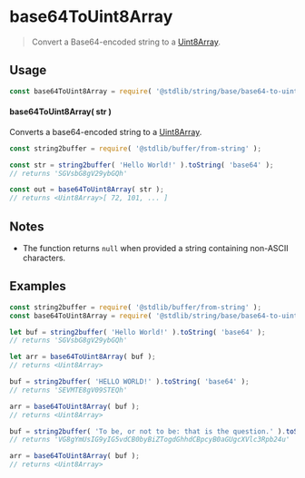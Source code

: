 <!--

@license Apache-2.0

Copyright (c) 2024 The Stdlib Authors.

Licensed under the Apache License, Version 2.0 (the "License");
you may not use this file except in compliance with the License.
You may obtain a copy of the License at

   http://www.apache.org/licenses/LICENSE-2.0

Unless required by applicable law or agreed to in writing, software
distributed under the License is distributed on an "AS IS" BASIS,
WITHOUT WARRANTIES OR CONDITIONS OF ANY KIND, either express or implied.
See the License for the specific language governing permissions and
limitations under the License.

-->

# base64ToUint8Array

> Convert a Base64-encoded string to a [Uint8Array][@stdlib/array/uint8].

<!-- Package usage documentation. -->

<section class="usage">

## Usage

<!-- eslint-disable stdlib/no-redeclare -->

```javascript
const base64ToUint8Array = require( '@stdlib/string/base/base64-to-uint8array' );
```

#### base64ToUint8Array( str )

Converts a base64-encoded string to a [Uint8Array][@stdlib/array/uint8].

```javascript
const string2buffer = require( '@stdlib/buffer/from-string' );

const str = string2buffer( 'Hello World!' ).toString( 'base64' );
// returns 'SGVsbG8gV29ybGQh'

const out = base64ToUint8Array( str );
// returns <Uint8Array>[ 72, 101, ... ]
```

</section>

<!-- /.usage -->

<section class="notes">

## Notes

-   The function returns `null` when provided a string containing non-ASCII characters.

</section>

<!-- /.notes -->

<!-- Package usage examples. -->

<section class="examples">

## Examples

```javascript
const string2buffer = require( '@stdlib/buffer/from-string' );
const base64ToUint8Array = require( '@stdlib/string/base/base64-to-uint8array' );

let buf = string2buffer( 'Hello World!' ).toString( 'base64' );
// returns 'SGVsbG8gV29ybGQh'

let arr = base64ToUint8Array( buf );
// returns <Uint8Array>

buf = string2buffer( 'HELLO WORLD!' ).toString( 'base64' );
// returns 'SEVMTE8gV09STEQh'

arr = base64ToUint8Array( buf );
// returns <Uint8Array>

buf = string2buffer( 'To be, or not to be: that is the question.' ).toString( 'base64' );
// returns 'VG8gYmUsIG9yIG5vdCB0byBiZTogdGhhdCBpcyB0aGUgcXVlc3Rpb24u'

arr = base64ToUint8Array( buf );
// returns <Uint8Array>
```

</section>

<!-- /.examples -->

<!-- Section for related `stdlib` packages. Do not manually edit this section, as it is automatically populated. -->

<section class="related">

</section>

<!-- /.related -->

<!-- Section for all links. Make sure to keep an empty line after the `section` element and another before the `/section` close. -->

<section class="links">

[@stdlib/array/uint8]: https://github.com/stdlib-js/stdlib/tree/develop/lib/node_modules/%40stdlib/array/uint8

<!-- <related-links> -->

<!-- </related-links> -->

</section>

<!-- /.links -->
